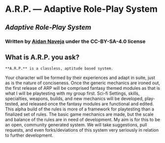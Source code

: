 # A.R.P. — Adaptive Role-Play System
## *Adaptive Role-Play System*
### Written by [Aidan Naveja](https://phottachedesign.myportfolio.com/other-art-junk) under the CC-BY-SA-4.0 license


## What is A.R.P. you ask?
	**A.R.P.** is a classless, aptitude based system.
  Your character will be formed by their experiences and adapt in suite, just as is the nature of conciseness.
  Once the generic mechanics are ironed out, the first release of ARP will be comprised fantasy themed modules as that is what I will be playtesting with my group first.
  Sci-fi Settings, skills, specialties, weapons, builds, and new mechanics will be developed, play-tested, and released once the fantasy modules are functional and edited.
  This alpha build of the rules is more of a framework for playtesting than a finalized set of rules. The basic game mechanics are made, but the scale and balance of the rules are in need of development.
  My aim is for this to be an open, community generated system.
  We will take suggestions, pull requests, and even forks/deviations of this system very seriously in relation to further development.
